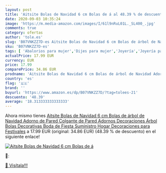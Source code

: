 ```yaml
---
layout: post
title: 'Aitsite Bolas de Navidad 6 cm Bolas de á al 48.39 % de descuento'
date: 2020-09-03 10:35:24
image: 'https://m.media-amazon.com/images/I/61l9nRuL01L._SL400_.jpg'
comments: true
category: ofertas
author: 'tole.es'
slug: 'B07VNKZZ7D-es Aitsite Bolas de Navidad 6 cm Bolas de árbol de Navidad...'
sku: 'B07VNKZZ7D-es'
tags: [ 'Abalorios para mujer','Dijes para mujer','Joyería','Joyería para mujer','navidad', ]
actualPrice: 17.99 EUR
currency: EUR
price: 17.99
comparePrice: 34.86 EUR
prodname: 'Aitsite Bolas de Navidad 6 cm Bolas de árbol de Navidad Adorno de Pared Colgante de Pared Adornos Decoraciones Árbol Bolas Decorativas Boda de Fiesta Suministro Hogar Decoraciones para Festivales'
country: 'es'
flag: '🇪🇸'
brand: ''
buyurl: 'https://www.amazon.es/dp/B07VNKZZ7D/?tag=tolees-21'
descuento: '48.39'
average: '18.313333333333333'
---
```


Ahora mismo tienes [Aitsite Bolas de Navidad 6 cm Bolas de árbol de Navidad Adorno de Pared Colgante de Pared Adornos Decoraciones Árbol Bolas Decorativas Boda de Fiesta Suministro Hogar Decoraciones para Festivales](https://www.amazon.es/dp/B07VNKZZ7D/?tag=tolees-21) a 17.99 EUR (original: 34.86 EUR) (48.39 %  de descuento) en el siguiente enlace!

[![Aitsite Bolas de Navidad 6 cm Bolas de á](https://m.media-amazon.com/images/I/61l9nRuL01L._SL400_.jpg)](https://www.amazon.es/dp/B07VNKZZ7D/?tag=tolees-21)

🔎:


[🛒 Visítala!!!](https://www.amazon.es/dp/B07VNKZZ7D/?tag=tolees-21)

